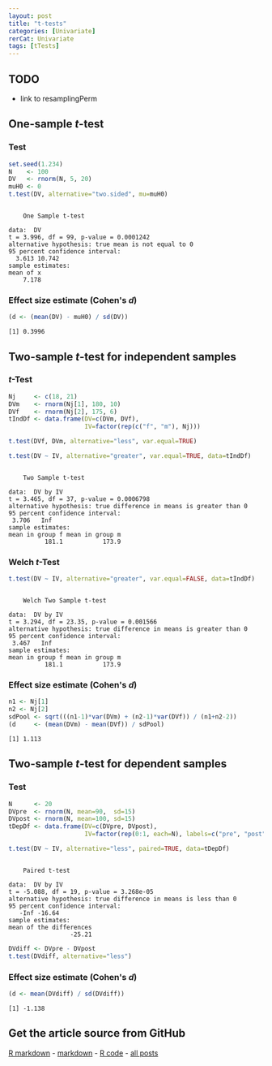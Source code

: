 ```yaml
---
layout: post
title: "t-tests"
categories: [Univariate]
rerCat: Univariate
tags: [tTests]
---
```





TODO
-------------------------

 - link to resamplingPerm

One-sample $t$-test
-------------------------

### Test


```r
set.seed(1.234)
N    <- 100
DV   <- rnorm(N, 5, 20)
muH0 <- 0
t.test(DV, alternative="two.sided", mu=muH0)
```

```

	One Sample t-test

data:  DV 
t = 3.996, df = 99, p-value = 0.0001242
alternative hypothesis: true mean is not equal to 0 
95 percent confidence interval:
  3.613 10.742 
sample estimates:
mean of x 
    7.178 
```


### Effect size estimate (Cohen's $d$)


```r
(d <- (mean(DV) - muH0) / sd(DV))
```

```
[1] 0.3996
```


Two-sample $t$-test for independent samples
-------------------------

### $t$-Test


```r
Nj     <- c(18, 21)
DVm    <- rnorm(Nj[1], 180, 10)
DVf    <- rnorm(Nj[2], 175, 6)
tIndDf <- data.frame(DV=c(DVm, DVf),
                     IV=factor(rep(c("f", "m"), Nj)))
```



```r
t.test(DVf, DVm, alternative="less", var.equal=TRUE)
```



```r
t.test(DV ~ IV, alternative="greater", var.equal=TRUE, data=tIndDf)
```

```

	Two Sample t-test

data:  DV by IV 
t = 3.465, df = 37, p-value = 0.0006798
alternative hypothesis: true difference in means is greater than 0 
95 percent confidence interval:
 3.706   Inf 
sample estimates:
mean in group f mean in group m 
          181.1           173.9 
```


### Welch $t$-Test


```r
t.test(DV ~ IV, alternative="greater", var.equal=FALSE, data=tIndDf)
```

```

	Welch Two Sample t-test

data:  DV by IV 
t = 3.294, df = 23.35, p-value = 0.001566
alternative hypothesis: true difference in means is greater than 0 
95 percent confidence interval:
 3.467   Inf 
sample estimates:
mean in group f mean in group m 
          181.1           173.9 
```


### Effect size estimate (Cohen's $d$)


```r
n1 <- Nj[1]
n2 <- Nj[2]
sdPool <- sqrt(((n1-1)*var(DVm) + (n2-1)*var(DVf)) / (n1+n2-2))
(d     <- (mean(DVm) - mean(DVf)) / sdPool)
```

```
[1] 1.113
```


Two-sample $t$-test for dependent samples
-------------------------

### Test


```r
N      <- 20
DVpre  <- rnorm(N, mean=90,  sd=15)
DVpost <- rnorm(N, mean=100, sd=15)
tDepDf <- data.frame(DV=c(DVpre, DVpost),
                     IV=factor(rep(0:1, each=N), labels=c("pre", "post")))
```



```r
t.test(DV ~ IV, alternative="less", paired=TRUE, data=tDepDf)
```

```

	Paired t-test

data:  DV by IV 
t = -5.088, df = 19, p-value = 3.268e-05
alternative hypothesis: true difference in means is less than 0 
95 percent confidence interval:
   -Inf -16.64 
sample estimates:
mean of the differences 
                 -25.21 
```



```r
DVdiff <- DVpre - DVpost
t.test(DVdiff, alternative="less")
```


### Effect size estimate (Cohen's $d$)


```r
(d <- mean(DVdiff) / sd(DVdiff))
```

```
[1] -1.138
```


Get the article source from GitHub
----------------------------------------------

[R markdown](https://github.com/dwoll/RExRepos/raw/master/Rmd/tTest.Rmd) - [markdown](https://github.com/dwoll/RExRepos/raw/master/md/tTest.md) - [R code](https://github.com/dwoll/RExRepos/raw/master/R/tTest.R) - [all posts](https://github.com/dwoll/RExRepos/)
